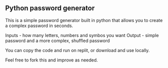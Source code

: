 ## Python password generator

This is a simple password generator built in python that allows you to create a complex password in seconds. 

Inputs - how many letters, numbers and symbos you want
Output - simple password and a more complex, shuffled password

You can copy the code and run on replit, or download and use locally. 

Feel free to fork this and improve as needed. 


